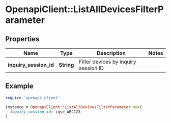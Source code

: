 # OpenapiClient::ListAllDevicesFilterParameter

## Properties

| Name | Type | Description | Notes |
| ---- | ---- | ----------- | ----- |
| **inquiry_session_id** | **String** | Filter devices by inquiry session ID |  |

## Example

```ruby
require 'openapi_client'

instance = OpenapiClient::ListAllDevicesFilterParameter.new(
  inquiry_session_id: iqse_ABC123
)
```


